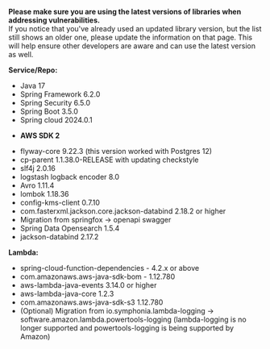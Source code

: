 **Please make sure you are using the latest versions of libraries when addressing vulnerabilities.**  
If you notice that you've already used an updated library version, but the list still shows an older one, please update the information on that page. This will help ensure other developers are aware and can use the latest version as well.


**Service/Repo:**
*   Java 17
*   Spring Framework 6.2.0
*   Spring Security 6.5.0
*   Spring Boot 3.5.0
*   Spring cloud 2024.0.1
- **AWS SDK 2**
*   flyway-core 9.22.3 (this version worked with Postgres 12)
*   cp-parent 1.1.38.0-RELEASE with updating checkstyle
*   slf4j 2.0.16
*   logstash logback encoder 8.0
*   Avro 1.11.4
*   lombok 1.18.36
*   config-kms-client 0.7.10
*   com.fasterxml.jackson.core.jackson-databind 2.18.2 or higher
*   Migration from springfox → openapi swagger
*   Spring Data Opensearch 1.5.4 
*   jackson-databind 2.17.2

**Lambda:** 
*   spring-cloud-function-dependencies - 4.2.x or above
*   com.amazonaws.aws-java-sdk-bom - 1.12.780
*   aws-lambda-java-events 3.14.0 or higher
*   aws-lambda-java-core 1.2.3
*   com.amazonaws.aws-java-sdk-s3 1.12.780
*   (Optional) Migration from io.symphonia.lambda-logging → software.amazon.lambda.powertools-logging (lambda-logging is no longer supported and powertools-logging is being supported by Amazon)